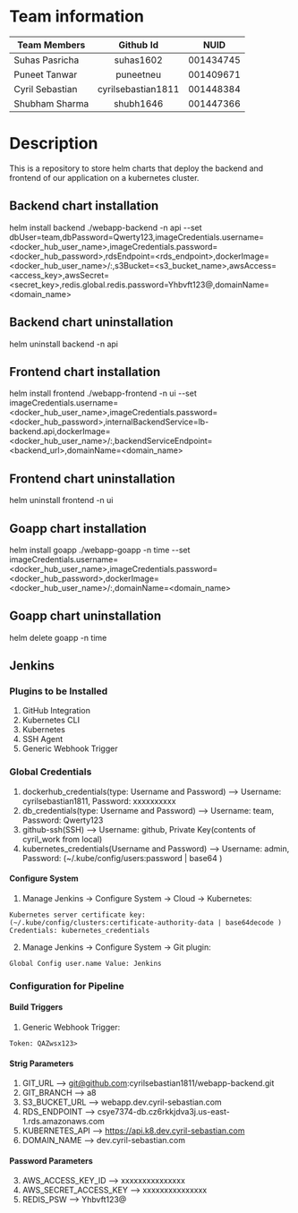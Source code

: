 # Team information

| Team Members        | Github Id            | NUID      |
| ------------------- |:--------------------:|:---------:|
| Suhas Pasricha      | suhas1602            | 001434745 |
| Puneet Tanwar       | puneetneu            | 001409671 |
| Cyril Sebastian     | cyrilsebastian1811   | 001448384 |
| Shubham Sharma      | shubh1646            | 001447366 |

# Description

This is a repository to store helm charts that deploy the backend and frontend of our application on a kubernetes cluster.

## Backend chart installation
helm install backend ./webapp-backend -n api --set dbUser=team,dbPassword=Qwerty123,imageCredentials.username=<docker_hub_user_name>,imageCredentials.password=<docker_hub_password>,rdsEndpoint=<rds_endpoint>,dockerImage=<docker_hub_user_name>/<repository>:<tag>,s3Bucket=<s3_bucket_name>,awsAccess=<access_key>,awsSecret=<secret_key>,redis.global.redis.password=Yhbvft123@,domainName=<domain_name>

## Backend chart uninstallation
helm uninstall backend -n api


## Frontend chart installation
helm install frontend ./webapp-frontend -n ui --set imageCredentials.username=<docker_hub_user_name>,imageCredentials.password=<docker_hub_password>,internalBackendService=lb-backend.api,dockerImage=<docker_hub_user_name>/<repository>:<tag>,backendServiceEndpoint=<backend_url>,domainName=<domain_name>

## Frontend chart uninstallation
helm uninstall frontend -n ui


## Goapp chart installation
helm install goapp ./webapp-goapp -n time --set imageCredentials.username=<docker_hub_user_name>,imageCredentials.password=<docker_hub_password>,dockerImage=<docker_hub_user_name>/<repository>:<tag>,domainName=<domain_name>

## Goapp chart uninstallation
helm delete goapp -n time


## Jenkins

### Plugins to be Installed
1. GitHub Integration
2. Kubernetes CLI
3. Kubernetes
4. SSH Agent
5. Generic Webhook Trigger

### Global Credentials
1. dockerhub_credentials(type: Username and Password) --> Username: cyrilsebastian1811, Password: xxxxxxxxxx
2. db_credentials(type: Username and Password) --> Username: team, Password: Qwerty123
2. github-ssh(SSH) --> Username: github, Private Key(contents of cyril_work from local)
3. kubernetes_credentials(Username and Password) --> Username: admin, Password: (~/.kube/config/users:password | base64 )

#### Configure System
1. Manage Jenkins -> Configure System -> Cloud -> Kubernetes:
```
Kubernetes server certificate key: (~/.kube/config/clusters:certificate-authority-data | base64decode )
Credentials: kubernetes_credentials
```
2. Manage Jenkins -> Configure System -> Git plugin:
```
Global Config user.name Value: Jenkins
```

### Configuration for Pipeline
#### Build Triggers
1. Generic Webhook Trigger:
```
Token: QAZwsx123>
```
#### Strig Parameters
1. GIT_URL --> git@github.com:cyrilsebastian1811/webapp-backend.git
2. GIT_BRANCH --> a8
3. S3_BUCKET_URL --> webapp.dev.cyril-sebastian.com
4. RDS_ENDPOINT --> csye7374-db.cz6rkkjdva3j.us-east-1.rds.amazonaws.com
5. KUBERNETES_API --> https://api.k8.dev.cyril-sebastian.com
6. DOMAIN_NAME --> dev.cyril-sebastian.com
#### Password Parameters
3. AWS_ACCESS_KEY_ID --> xxxxxxxxxxxxxxx
4. AWS_SECRET_ACCESS_KEY --> xxxxxxxxxxxxxxx
5. REDIS_PSW --> Yhbvft123@